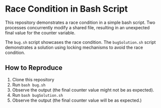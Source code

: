 # Race Condition in Bash Script

This repository demonstrates a race condition in a simple bash script.  Two processes concurrently modify a shared file, resulting in an unexpected final value for the counter variable.

The `bug.sh` script showcases the race condition. The `bugSolution.sh` script demonstrates a solution using locking mechanisms to avoid the race condition.

## How to Reproduce

1. Clone this repository
2. Run `bash bug.sh`
3. Observe the output (the final counter value might not be as expected).
4. Run `bash bugSolution.sh`
5. Observe the output (the final counter value will be as expected.)